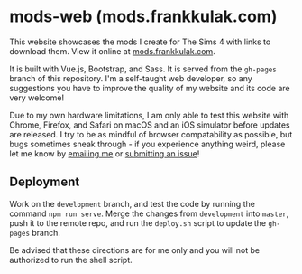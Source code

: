 # mods-web (mods.frankkulak.com)

This website showcases the mods I create for The Sims 4 with links to download them. View it online at [mods.frankkulak.com](https://mods.frankkulak.com).

It is built with Vue.js, Bootstrap, and Sass. It is served from the `gh-pages` branch of this repository. I'm a self-taught web developer, so any suggestions you have to improve the quality of my website and its code are very welcome!

Due to my own hardware limitations, I am only able to test this website with Chrome, Firefox, and Safari on macOS and an iOS simulator before updates are released. I try to be as mindful of browser compatability as possible, but bugs sometimes sneak through - if you experience anything weird, please let me know by [emailing me](mailto:me@frankkulak.com) or [submitting an issue](https://github.com/frankkulak/mods-web/issues)!

## Deployment

Work on the `development` branch, and test the code by running the command `npm run serve`. Merge the changes from `development` into `master`, push it to the remote repo, and run the `deploy.sh` script to update the `gh-pages` branch. 

Be advised that these directions are for me only and you will not be authorized to run the shell script.
